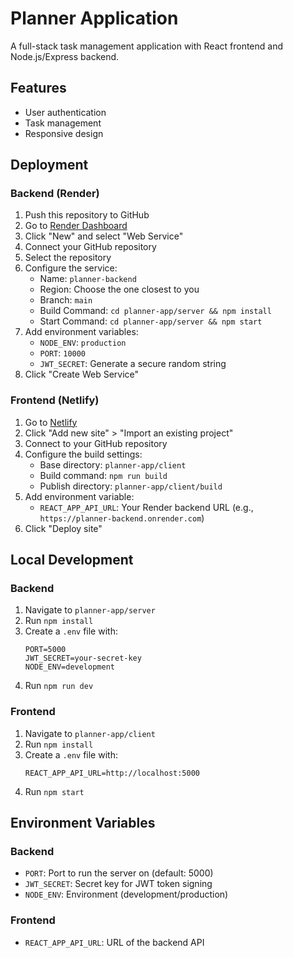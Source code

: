 # Planner Application

A full-stack task management application with React frontend and Node.js/Express backend.

## Features
- User authentication
- Task management
- Responsive design

## Deployment

### Backend (Render)
1. Push this repository to GitHub
2. Go to [Render Dashboard](https://dashboard.render.com/)
3. Click "New" and select "Web Service"
4. Connect your GitHub repository
5. Select the repository
6. Configure the service:
   - Name: `planner-backend`
   - Region: Choose the one closest to you
   - Branch: `main`
   - Build Command: `cd planner-app/server && npm install`
   - Start Command: `cd planner-app/server && npm start`
7. Add environment variables:
   - `NODE_ENV`: `production`
   - `PORT`: `10000`
   - `JWT_SECRET`: Generate a secure random string
8. Click "Create Web Service"

### Frontend (Netlify)
1. Go to [Netlify](https://www.netlify.com/)
2. Click "Add new site" > "Import an existing project"
3. Connect to your GitHub repository
4. Configure the build settings:
   - Base directory: `planner-app/client`
   - Build command: `npm run build`
   - Publish directory: `planner-app/client/build`
5. Add environment variable:
   - `REACT_APP_API_URL`: Your Render backend URL (e.g., `https://planner-backend.onrender.com`)
6. Click "Deploy site"

## Local Development

### Backend
1. Navigate to `planner-app/server`
2. Run `npm install`
3. Create a `.env` file with:
   ```
   PORT=5000
   JWT_SECRET=your-secret-key
   NODE_ENV=development
   ```
4. Run `npm run dev`

### Frontend
1. Navigate to `planner-app/client`
2. Run `npm install`
3. Create a `.env` file with:
   ```
   REACT_APP_API_URL=http://localhost:5000
   ```
4. Run `npm start`

## Environment Variables

### Backend
- `PORT`: Port to run the server on (default: 5000)
- `JWT_SECRET`: Secret key for JWT token signing
- `NODE_ENV`: Environment (development/production)

### Frontend
- `REACT_APP_API_URL`: URL of the backend API
